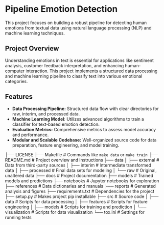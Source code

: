 # Pipeline Emotion Detection

This project focuses on building a robust pipeline for detecting human emotions from textual data using natural language processing (NLP) and machine learning techniques.

## Project Overview

Understanding emotions in text is essential for applications like sentiment analysis, customer feedback interpretation, and enhancing human-computer interaction. This project implements a structured data processing and machine learning pipeline to classify text into various emotional categories.

## Features

- **Data Processing Pipeline:** Structured data flow with clear directories for raw, interim, and processed data.
- **Machine Learning Model:** Utilizes advanced algorithms to train a classifier for text-based emotion detection.
- **Evaluation Metrics:** Comprehensive metrics to assess model accuracy and performance.
- **Modular and Scalable Codebase:** Well-organized source code for data preparation, feature engineering, and model training.

├── LICENSE
├── Makefile           # Commands like `make data` or `make train`
├── README.md          # Project overview and instructions
├── data
│   ├── external       # Data from third-party sources
│   ├── interim        # Intermediate transformed data
│   ├── processed      # Final data sets for modeling
│   └── raw            # Original, unaltered data
├── docs               # Project documentation
├── models             # Trained models and predictions
├── notebooks          # Jupyter notebooks for exploration
├── references         # Data dictionaries and manuals
├── reports            # Generated analysis and figures
├── requirements.txt   # Dependencies for the project
├── setup.py           # Makes project pip installable
├── src                # Source code
│   ├── data           # Scripts for data processing
│   ├── features       # Scripts for feature engineering
│   ├── models         # Scripts for training and prediction
│   └── visualization  # Scripts for data visualization
└── tox.ini            # Settings for running tests
